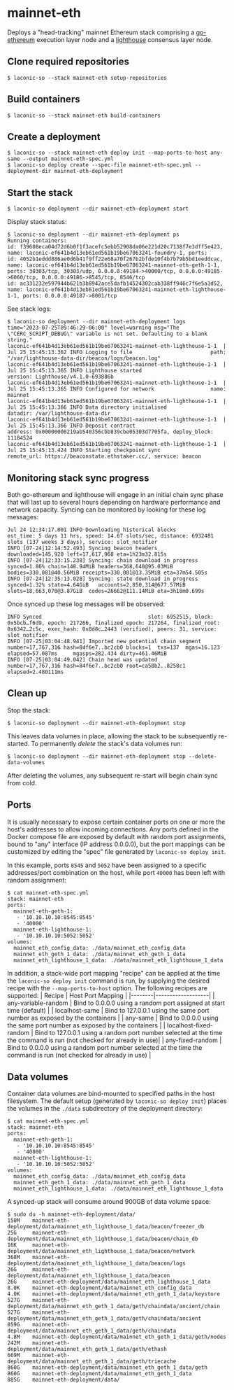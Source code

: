 # mainnet-eth

Deploys a "head-tracking" mainnet Ethereum stack comprising a [go-ethereum](https://github.com/cerc-io/go-ethereum) execution layer node and a [lighthouse](https://github.com/sigp/lighthouse) consensus layer node.

## Clone required repositories

```
$ laconic-so --stack mainnet-eth setup-repositories
```

## Build containers

```
$ laconic-so --stack mainnet-eth build-containers
```

## Create a deployment

```
$ laconic-so --stack mainnet-eth deploy init --map-ports-to-host any-same --output mainnet-eth-spec.yml
$ laconic-so deploy create --spec-file mainnet-eth-spec.yml --deployment-dir mainnet-eth-deployment
```
## Start the stack
```
$ laconic-so deployment --dir mainnet-eth-deployment start
```
Display stack status:
```
$ laconic-so deployment --dir mainnet-eth-deployment ps
Running containers:
id: f39608eca04d72d6b0f1f3acefc5ebb52908da06e221d20c7138f7e3dff5e423, name: laconic-ef641b4d13eb61ed561b19be67063241-foundry-1, ports:
id: 4052b1eddd886ae0d6b41f9ff22e68a70f267b2bfde10f4b7b79b5bd1eeddcac, name: laconic-ef641b4d13eb61ed561b19be67063241-mainnet-eth-geth-1-1, ports: 30303/tcp, 30303/udp, 0.0.0.0:49184->40000/tcp, 0.0.0.0:49185->6060/tcp, 0.0.0.0:49186->8545/tcp, 8546/tcp
id: ac331232e597944b621b3b8942ace5dafb14524302cab338ff946c7f6e5a1d52, name: laconic-ef641b4d13eb61ed561b19be67063241-mainnet-eth-lighthouse-1-1, ports: 0.0.0.0:49187->8001/tcp
```
See stack logs:
```
$ laconic-so deployment --dir mainnet-eth-deployment logs
time="2023-07-25T09:46:29-06:00" level=warning msg="The \"CERC_SCRIPT_DEBUG\" variable is not set. Defaulting to a blank string."
laconic-ef641b4d13eb61ed561b19be67063241-mainnet-eth-lighthouse-1-1  | Jul 25 15:45:13.362 INFO Logging to file                         path: "/var/lighthouse-data-dir/beacon/logs/beacon.log"
laconic-ef641b4d13eb61ed561b19be67063241-mainnet-eth-lighthouse-1-1  | Jul 25 15:45:13.365 INFO Lighthouse started                      version: Lighthouse/v4.1.0-693886b
laconic-ef641b4d13eb61ed561b19be67063241-mainnet-eth-lighthouse-1-1  | Jul 25 15:45:13.365 INFO Configured for network                  name: mainnet
laconic-ef641b4d13eb61ed561b19be67063241-mainnet-eth-lighthouse-1-1  | Jul 25 15:45:13.366 INFO Data directory initialised              datadir: /var/lighthouse-data-dir
laconic-ef641b4d13eb61ed561b19be67063241-mainnet-eth-lighthouse-1-1  | Jul 25 15:45:13.366 INFO Deposit contract                        address: 0x00000000219ab540356cbb839cbe05303d7705fa, deploy_block: 11184524
laconic-ef641b4d13eb61ed561b19be67063241-mainnet-eth-lighthouse-1-1  | Jul 25 15:45:13.424 INFO Starting checkpoint sync                remote_url: https://beaconstate.ethstaker.cc/, service: beacon
```
## Monitoring stack sync progress
Both go-ethereum and lighthouse will engage in an initial chain sync phase that will last up to several hours depending on hardware performance and network capacity.
Syncing can be monitored by looking for these log messages:
```
Jul 24 12:34:17.001 INFO Downloading historical blocks           est_time: 5 days 11 hrs, speed: 14.67 slots/sec, distance: 6932481 slots (137 weeks 3 days), service: slot_notifier
INFO [07-24|12:14:52.493] Syncing beacon headers                   downloaded=145,920 left=17,617,968 eta=1h23m32.815s
INFO [07-24|12:33:15.238] Syncing: chain download in progress      synced=1.86% chain=148.94MiB headers=368,640@95.03MiB bodies=330,081@40.56MiB receipts=330,081@13.35MiB eta=37m54.505s
INFO [07-24|12:35:13.028] Syncing: state download in progress      synced=1.32% state=4.64GiB   accounts=2,850,314@677.57MiB slots=18,663,070@3.87GiB  codes=26662@111.14MiB eta=3h18m0.699s
```
Once synced up these log messages will be observed:
```
INFO Synced                                  slot: 6952515, block: 0x5bcb…f6d9, epoch: 217266, finalized_epoch: 217264, finalized_root: 0x6342…2c5c, exec_hash: 0x8d8c…2443 (verified), peers: 31, service: slot_notifier
INFO [07-25|03:04:48.941] Imported new potential chain segment     number=17,767,316 hash=84f6e7..bc2cb0 blocks=1  txs=137  mgas=16.123  elapsed=57.087ms     mgasps=282.434 dirty=461.46MiB
INFO [07-25|03:04:49.042] Chain head was updated                   number=17,767,316 hash=84f6e7..bc2cb0 root=ca58b2..8258c1 elapsed=2.480111ms
```
## Clean up

Stop the stack:
```
$ laconic-so deployment --dir mainnet-eth-deployment stop
```
This leaves data volumes in place, allowing the stack to be subsequently re-started.
To permanently *delete* the stack's data volumes run:
```
$ laconic-so deployment --dir mainnet-eth-deployment stop --delete-data-volumes
```
After deleting the volumes, any subsequent re-start will begin chain sync from cold.

## Ports
It is usually necessary to expose certain container ports on one or more the host's addresses to allow incoming connections.
Any ports defined in the Docker compose file are exposed by default with random port assignments, bound to "any" interface (IP address 0.0.0.0), but the port mappings can be
customized by editing the "spec" file generated by `laconic-so deploy init`.

In this example, ports `8545` and `5052` have been assigned to a specific addresses/port combination on the host, while
port `40000` has been left with random assignment:
```
$ cat mainnet-eth-spec.yml
stack: mainnet-eth
ports:
  mainnet-eth-geth-1:
   - '10.10.10.10:8545:8545'
   - '40000'
  mainnet-eth-lighthouse-1:
   - '10.10.10.10:5052:5052'
volumes:
  mainnet_eth_config_data: ./data/mainnet_eth_config_data
  mainnet_eth_geth_1_data: ./data/mainnet_eth_geth_1_data
  mainnet_eth_lighthouse_1_data: ./data/mainnet_eth_lighthouse_1_data
```
In addition, a stack-wide port mapping "recipe" can be applied at the time the 
`laconic-so deploy init` command is run, by supplying the  desired recipe with the `--map-ports-to-host` option. The following recipes are supported:
| Recipe | Host Port Mapping |
|--------|-------------------|
| any-variable-random | Bind to 0.0.0.0 using a random port assigned at start time (default) |
| localhost-same | Bind to 127.0.0.1 using the same port number as exposed by the containers |
| any-same | Bind to 0.0.0.0 using the same port number as exposed by the containers |
| localhost-fixed-random | Bind to 127.0.0.1 using a random port number selected at the time the command is run (not checked for already in use)|
| any-fixed-random | Bind to 0.0.0.0 using a random port number selected at the time the command is run (not checked for already in use) |
## Data volumes
Container data volumes are bind-mounted to specified paths in the host filesystem.
The default setup (generated by `laconic-so deploy init`) places the volumes in the `./data` subdirectory of the deployment directory:
```
$ cat mainnet-eth-spec.yml
stack: mainnet-eth
ports:
  mainnet-eth-geth-1:
   - '10.10.10.10:8545:8545'
   - '40000'
  mainnet-eth-lighthouse-1:
   - '10.10.10.10:5052:5052'
volumes:
  mainnet_eth_config_data: ./data/mainnet_eth_config_data
  mainnet_eth_geth_1_data: ./data/mainnet_eth_geth_1_data
  mainnet_eth_lighthouse_1_data: ./data/mainnet_eth_lighthouse_1_data
```
A synced-up stack will consume around 900GB of data volume space:
```
$ sudo du -h mainnet-eth-deployment/data/
150M    mainnet-eth-deployment/data/mainnet_eth_lighthouse_1_data/beacon/freezer_db
25G     mainnet-eth-deployment/data/mainnet_eth_lighthouse_1_data/beacon/chain_db
16K     mainnet-eth-deployment/data/mainnet_eth_lighthouse_1_data/beacon/network
368M    mainnet-eth-deployment/data/mainnet_eth_lighthouse_1_data/beacon/logs
26G     mainnet-eth-deployment/data/mainnet_eth_lighthouse_1_data/beacon
26G     mainnet-eth-deployment/data/mainnet_eth_lighthouse_1_data
8.0K    mainnet-eth-deployment/data/mainnet_eth_config_data
4.0K    mainnet-eth-deployment/data/mainnet_eth_geth_1_data/keystore
527G    mainnet-eth-deployment/data/mainnet_eth_geth_1_data/geth/chaindata/ancient/chain
527G    mainnet-eth-deployment/data/mainnet_eth_geth_1_data/geth/chaindata/ancient
859G    mainnet-eth-deployment/data/mainnet_eth_geth_1_data/geth/chaindata
4.8M    mainnet-eth-deployment/data/mainnet_eth_geth_1_data/geth/nodes
242M    mainnet-eth-deployment/data/mainnet_eth_geth_1_data/geth/ethash
669M    mainnet-eth-deployment/data/mainnet_eth_geth_1_data/geth/triecache
860G    mainnet-eth-deployment/data/mainnet_eth_geth_1_data/geth
860G    mainnet-eth-deployment/data/mainnet_eth_geth_1_data
885G    mainnet-eth-deployment/data/
```
